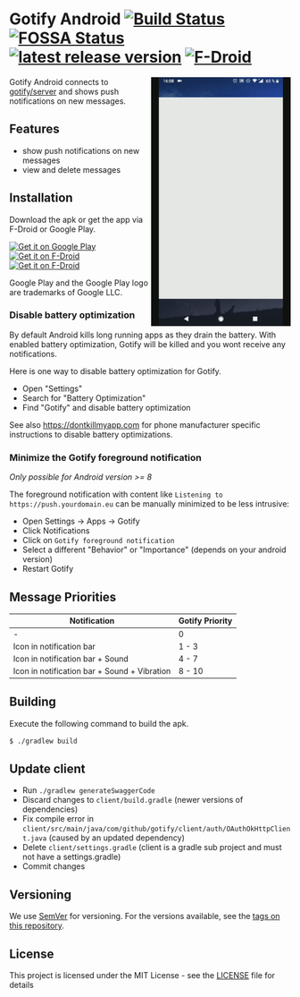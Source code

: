 # Gotify Android [![Build Status][github-action-badge]][github-action] [![FOSSA Status][fossa-badge]][fossa] [![latest release version][release-badge]][release] [![F-Droid][fdroid-badge]][fdroid]

<img align="right" src="app.gif" width="250" />

Gotify Android connects to [gotify/server](https://github.com/gotify/server) and shows push notifications on new messages.

## Features

* show push notifications on new messages
* view and delete messages

## Installation

Download the apk or get the app via F-Droid or Google Play.

[<img src="https://play.google.com/intl/en_gb/badges/images/generic/en_badge_web_generic.png" alt="Get it on Google Play" width="150" />][playstore]
[<img src="https://f-droid.org/badge/get-it-on.png" alt="Get it on F-Droid" width="150"/>][fdroid]
[<img src="download-badge.png" alt="Get it on F-Droid" width="150"/>][release]

Google Play and the Google Play logo are trademarks of Google LLC.

### Disable battery optimization

By default Android kills long running apps as they drain the battery. With enabled battery optimization, Gotify will be killed and you wont receive any notifications.

Here is one way to disable battery optimization for Gotify.

* Open "Settings"
* Search for "Battery Optimization"
* Find "Gotify" and disable battery optimization

See also https://dontkillmyapp.com for phone manufacturer specific instructions to disable battery optimizations.

### Minimize the Gotify foreground notification

*Only possible for Android version >= 8*

The foreground notification with content like `Listening to https://push.yourdomain.eu` can be manually minimized to be less intrusive:

* Open Settings -> Apps -> Gotify
* Click Notifications
* Click on `Gotify foreground notification`
* Select a different "Behavior" or "Importance" (depends on your android version)
* Restart Gotify

## Message Priorities

| Notification | Gotify Priority|
|- |-|
| - | 0 |
| Icon in notification bar | 1 - 3 |
| Icon in notification bar + Sound | 4 - 7 |
| Icon in notification bar + Sound + Vibration | 8 - 10 |

## Building

Execute the following command to build the apk.
```bash
$ ./gradlew build
```

## Update client

* Run `./gradlew generateSwaggerCode`
* Discard changes to `client/build.gradle` (newer versions of dependencies)
* Fix compile error in `client/src/main/java/com/github/gotify/client/auth/OAuthOkHttpClient.java` (caused by an updated dependency)
* Delete `client/settings.gradle` (client is a gradle sub project and must not have a settings.gradle)
* Commit changes

## Versioning
We use [SemVer](http://semver.org/) for versioning. For the versions available, see the
[tags on this repository](https://github.com/gotify/android/tags).

## License
This project is licensed under the MIT License - see the [LICENSE](LICENSE) file for details

 [github-action-badge]: https://github.com/gotify/android/workflows/Build/badge.svg
 [github-action]: https://github.com/gotify/android/actions?query=workflow%3ABuild
 [playstore]: https://play.google.com/store/apps/details?id=com.github.gotify
 [fdroid-badge]: https://img.shields.io/f-droid/v/com.github.gotify.svg
 [fdroid]: https://f-droid.org/de/packages/com.github.gotify/
 [fossa-badge]: https://app.fossa.io/api/projects/git%2Bgithub.com%2Fgotify%2Fandroid.svg?type=shield
 [fossa]: https://app.fossa.io/projects/git%2Bgithub.com%2Fgotify%2Fandroid
 [release-badge]: https://img.shields.io/github/release/gotify/android.svg
 [release]: https://github.com/gotify/android/releases/latest
 
